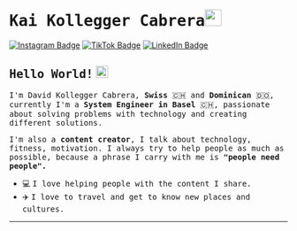 # <samp>Kai Kollegger Cabrera</samp><img src="https://github.com/mupezzuol/mupezzuol/blob/master/assets/mario_hello_big.gif" width="30px" height="30px">

[![Instagram Badge](https://img.shields.io/badge/Instagram-%23E4405F.svg?&style=flat-square&logo=instagram&logoColor=white&color=071A2C&link=https://www.instagram.com/mupezzuol)](https://www.instagram.com/k._freud)
[![TikTok Badge](https://img.shields.io/badge/Tiktok-%23E4405F.svg?&style=flat-square&logo=tiktok&logoColor=white&color=071A2C&link=https://tiktok.com/@mupezzuol)](https://tiktok.com/@kai.cabrera)
[![LinkedIn Badge](https://img.shields.io/badge/LinkedIn-%23E4405F.svg?&style=flat-square&logo=linkedin&logoColor=white&color=071A2C&link=https://www.linkedin.com/in/mupezzuol/)](https://www.linkedin.com/in/david-kollegger-cabrera-0269aa202/)

## <samp>Hello World!</samp> <img src="https://github.com/mupezzuol/mupezzuol/blob/master/assets/earth.gif" width="22px" height="22px">

<samp>I'm David Kollegger Cabrera, __Swiss__ 🇨🇭 and __Dominican__ 🇩🇴, currently I'm a __System Engineer in Basel__ 🇨🇭, passionate about solving problems with technology and creating different solutions.

<samp>I'm also a __content creator__, I talk about technology, fitness, motivation. I always try to help people as much as possible, because a phrase I carry with me is __"people need people".__</samp>

- 💻&nbsp;<samp>I love helping people with the content I share.</samp>
- ✈️&nbsp;<samp>I love to travel and get to know new places and cultures.</samp>

---
